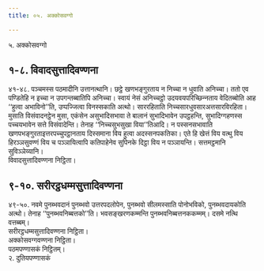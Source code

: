 ```yaml
---
title: ०५. अक्‍कोसवग्गो

---
```

५. अक्‍कोसवग्गो  


## १-८. विवादसुत्तादिवण्णना

४१-४८. पञ्‍चमस्स पठमादीनि उत्तानत्थानि। छट्ठे खणभङ्गुरताय न निच्‍चा न धुवाति अनिच्‍चा। ततो एव पण्डितेहि न इच्‍चा न उपगन्तब्बातिपि अनिच्‍चा। स्वायं नेसं अनिच्‍चट्ठो उदयवयपरिच्छिन्‍नताय वेदितब्बोति आह ‘‘हुत्वा अभाविनो’’ति, उप्पज्‍जित्वा विनस्सकाति अत्थो। साररहिताति निच्‍चसारधुवसारअत्तसारविरहिता। मुसाति विसंवादनट्ठेन मुसा, एकंसेन असुभादिसभावा ते बालानं सुभादिभावेन उपट्ठहन्ति, सुभादिग्गहणस्स पच्‍चयभावेन सत्ते विसंवादेन्ति। तेनाह ‘‘निच्‍चसुभसुखा विया’’तिआदि। न पस्सनसभावाति खणपभङ्गुरताइत्तरपच्‍चुपट्ठानताय दिस्समाना विय हुत्वा अदस्सनपकतिका। एते हि खेत्तं विय वत्थु विय हिरञ्‍ञसुवण्णं विय च पञ्‍ञायित्वापि कतिपाहेनेव सुपिनके दिट्ठा विय न पञ्‍ञायन्ति। सत्तमट्ठमानि सुविञ्‍ञेय्यानि।  
विवादसुत्तादिवण्णना निट्ठिता।  


## ९-१०. सरीरट्ठधम्मसुत्तादिवण्णना

४९-५०. नवमे पुनब्भवदानं पुनब्भवो उत्तरपदलोपेन, पुनब्भवो सीलमस्साति पोनोभविको, पुनब्भवदायकोति अत्थो। तेनाह ‘‘पुनब्भवनिब्बत्तको’’ति। भवसङ्खरणकम्मन्ति पुनब्भवनिब्बत्तनककम्मम्। दसमे नत्थि वत्तब्बम्।  
सरीरट्ठधम्मसुत्तादिवण्णना निट्ठिता।  
अक्‍कोसवग्गवण्णना निट्ठिता।  
पठमपण्णासकं निट्ठितम्।  
२. दुतियपण्णासकं  